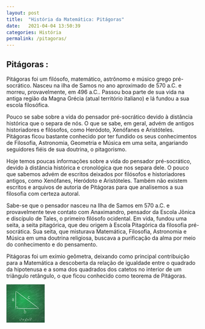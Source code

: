 ```yaml
---
layout: post
title:  "História da Matemática: Pitágoras"
date:   2021-04-04 13:50:39
categories: História
permalink: /pitagoras/
---
```

## Pitágoras :

Pitágoras foi um filósofo, matemático, astrônomo e músico grego pré-socrático. Nasceu na ilha de Samos no ano aproximado de 570 a.C. e morreu, provavelmente, em 496 a.C.. Passou boa parte de sua vida na antiga região da Magna Grécia (atual território italiano) e lá fundou a sua escola filosófica.

Pouco se sabe sobre a vida do pensador pré-socrático devido à distância histórica que o separa de nós. O que se sabe, em geral, advém de antigos historiadores e filósofos, como Heródoto, Xenófanes e Aristóteles. Pitágoras ficou bastante conhecido por ter fundido os seus conhecimentos de Filosofia, Astronomia, Geometria e Música em uma seita, angariando seguidores fiéis de sua doutrina, o pitagorismo.


Hoje temos poucas informações sobre a vida do pensador pré-socrático, devido à distância histórica e cronológica que nos separa dele. O pouco que sabemos advém de escritos deixados por filósofos e historiadores antigos, como Xenófanes, Heródoto e Aristóteles. Também não existem escritos e arquivos de autoria de Pitágoras para que analisemos a sua filosofia com certeza autoral.

Sabe-se que o pensador nasceu na Ilha de Samos em 570 a.C. e provavelmente teve contato com Anaximandro, pensador da Escola Jônica e discípulo de Tales, o primeiro filósofo ocidental. Em vida, fundou uma seita, a seita pitagórica, que deu origem à Escola Pitagórica da filosofia pré-socrática. Sua seita, que misturava Matemática, Filosofia, Astronomia e Música em uma doutrina religiosa, buscava a purificação da alma por meio do conhecimento e do pensamento.

Pitágoras foi um exímio geômetra, deixando como principal contribuição para a Matemática a descoberta da relação de igualdade entre o quadrado da hipotenusa e a soma dos quadrados dos catetos no interior de um triângulo retângulo, o que ficou conhecido como teorema de Pitágoras.


<img align="middle" src="/static/img/teoremapitagoras.png" width="100" height="100"/>